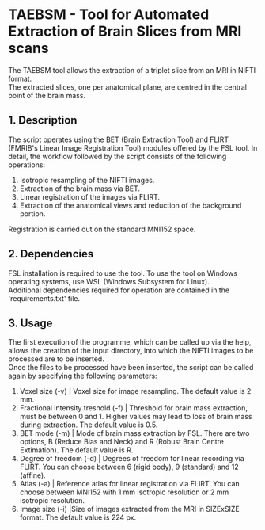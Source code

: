 # TAEBSM - Tool for Automated Extraction of Brain Slices from MRI scans

The TAEBSM tool allows the extraction of a triplet slice from an MRI in NIFTI format.  
The extracted slices, one per anatomical plane, are centred in the central point of the brain mass.

## 1. Description
The script operates using the BET (Brain Extraction Tool) and FLIRT (FMRIB's Linear Image Registration Tool) modules offered by the FSL tool. In detail, the workflow followed by the script consists of the following operations:

1) Isotropic resampling of the NIFTI images.
2) Extraction of the brain mass via BET.
3) Linear registration of the images via FLIRT.
4) Extraction of the anatomical views and reduction of the background portion.

Registration is carried out on the standard MNI152 space.  

## 2. Dependencies
FSL installation is required to use the tool. To use the tool on Windows operating systems, use WSL (Windows Subsystem for Linux).  
Additional dependencies required for operation are contained in the 'requirements.txt' file.

## 3. Usage
The first execution of the programme, which can be called up via the help, allows the creation of the input directory, into which the NIFTI images to be processed are to be inserted.  
Once the files to be processed have been inserted, the script can be called again by specifying the following parameters:

1) Voxel size (-v) | Voxel size for image resampling. The default value is 2 mm.
2) Fractional intensity treshold (-f) | Threshold for brain mass extraction, must be between 0 and 1. Higher values may lead to loss of brain mass during extraction. The default value is 0.5.
3) BET mode (-m) | Mode of brain mass extraction by FSL. There are two options, B (Reduce Bias and Neck) and R (Robust Brain Centre Extimation). The default value is R.
4) Degree of freedom (-d) | Degrees of freedom for linear recording via FLIRT. You can choose between 6 (rigid body), 9 (standard) and 12 (affine).
5) Atlas (-a) | Reference atlas for linear registration via FLIRT. You can choose between MNI152 with 1 mm isotropic resolution or 2 mm isotropic resolution.
6) Image size (-i) |Size of images extracted from the MRI in SIZExSIZE format. The default value is 224 px.

